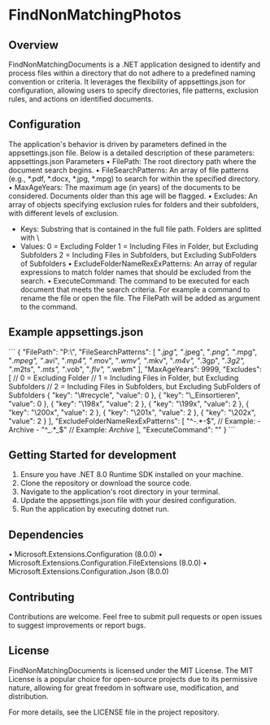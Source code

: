 # FindNonMatchingPhotos
## Overview
FindNonMatchingDocuments is a .NET application designed to identify and process files within a directory that do not adhere to a predefined naming convention or criteria. It leverages the flexibility of appsettings.json for configuration, allowing users to specify directories, file patterns, exclusion rules, and actions on identified documents.

## Configuration
The application's behavior is driven by parameters defined in the appsettings.json file. Below is a detailed description of these parameters:
appsettings.json Parameters
• FilePath: The root directory path where the document search begins.
• FileSearchPatterns: An array of file patterns (e.g., *.pdf, *.docx, *.jpg, *.mpg) to search for within the specified directory.
• MaxAgeYears: The maximum age (in years) of the documents to be considered. Documents older than this age will be flagged.
• Excludes: An array of objects specifying exclusion rules for folders and their subfolders, with different levels of exclusion.
  - Keys: 
      Substring that is contained in the full file path. Folders are splitted with \\
  - Values:
    0 = Excluding Folder
    1 = Including Files in Folder, but Excluding Subfolders
    2 = Including Files in Subfolders, but Excluding SubFolders of Subfolders
•	ExcludeFolderNameRexExPatterns: An array of regular expressions to match folder names that should be excluded from the search.
•	ExecuteCommand: The command to be executed for each document that meets the search criteria. For example a command to rename the file or open the file. The FilePath will be added as argument to the command.

## Example appsettings.json
´´´
{
  "FilePath": "P:\\",
  "FileSearchPatterns": [
    "*.jpg",
    "*.jpeg",
    "*.png",
    "*.mpg",
    "*.mpeg",
    "*.avi",
    "*.mp4",
    "*.mov",
    "*.wmv",
    "*.mkv",
    "*.m4v",
    "*.3gp",
    "*.3g2",
    "*.m2ts",
    "*.mts",
    "*.vob",
    "*.flv",
    "*.webm"
  ],
  "MaxAgeYears": 9999,
  "Excludes": [
    // 0 = Excluding Folder
    // 1 = Including Files in Folder, but Excluding Subfolders
    // 2 = Including Files in Subfolders, but Excluding SubFolders of Subfolders
    {
      "key": "\\#recycle",
      "value": 0
    },
    {
      "key": "\\_Einsortieren",
      "value": 0
    },
    {
      "key": "\\198x",
      "value": 2
    },
    {
      "key": "\\199x",
      "value": 2
    },
    {
      "key": "\\200x",
      "value": 2
    },
    {
      "key": "\\201x",
      "value": 2
    },
    {
      "key": "\\202x",
      "value": 2
    }
  ],
  "ExcludeFolderNameRexExPatterns": [
    "^-.*-$", // Example: - Archive - 
    "^_.*_$"  // Example: _Archive_ 
  ],
  "ExecuteCommand": ""
}
´´´

## Getting Started for development
1.	Ensure you have .NET 8.0 Runtime SDK installed on your machine.
2.	Clone the repository or download the source code.
3.	Navigate to the application's root directory in your terminal.
4.	Update the appsettings.json file with your desired configuration.
5.	Run the application by executing dotnet run.

## Dependencies
•	Microsoft.Extensions.Configuration (8.0.0)
•	Microsoft.Extensions.Configuration.FileExtensions (8.0.0)
•	Microsoft.Extensions.Configuration.Json (8.0.0)

## Contributing
Contributions are welcome. Feel free to submit pull requests or open issues to suggest improvements or report bugs.

## License
FindNonMatchingDocuments is licensed under the MIT License. The MIT License is a popular choice for open-source projects due to its permissive nature, allowing for great freedom in software use, modification, and distribution.

For more details, see the LICENSE file in the project repository.

